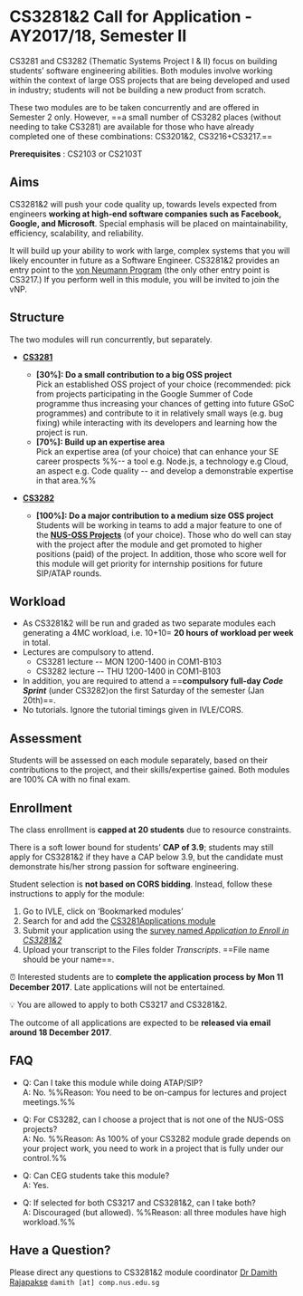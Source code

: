 <link rel="stylesheet" href="{{baseUrl}}/css/main.css">

<include src="../common/header.md" />

<div class="website-content">

# CS3281&2 Call for Application - AY2017/18, Semester II 
 
CS3281 and CS3282 (Thematic Systems Project I & II) focus on building students’ software engineering abilities. 
Both modules involve working within the context of large OSS projects that are being developed and used in industry; 
students will not be building a new product from scratch.

These two modules are to be taken concurrently and are offered in Semester 2 only. However, ==a small number of CS3282 places (without needing to take CS3281) are available for those who have already completed one of these combinations: CS3201&2, CS3216+CS3217.== 

**Prerequisites** : CS2103 or CS2103T

## Aims

CS3281&2 will push your code quality up, towards levels expected from engineers **working at high-end software companies such as Facebook, Google, and Microsoft**. Special emphasis will be placed on maintainability, efficiency, scalability, and reliability.

It will build up your ability to work with large, complex systems that you will likely encounter in 
future as a Software Engineer. CS3281&2 provides an entry point to the [von Neumann Program](https://www.comp.nus.edu.sg/undergraduates/cs_vpn_prospective.html) (the only other entry point is CS3217.) If you perform well in this module, you will be invited to join the vNP.


## Structure 

The two modules will run concurrently, but separately. 

* **[CS3281]({{baseUrl}}/admin/cs3281.html)** 
  * **[30%]: Do a small contribution to a big OSS project**<br>
    Pick an established OSS project of your choice (recommended: pick from projects participating in the Google Summer of Code programme thus increasing your chances of getting into future GSoC programmes) and contribute to it in relatively small ways (e.g. bug fixing) while interacting with its developers and learning how the project is run.
  * **[70%]: Build up an expertise area**<br>
    Pick an expertise area (of your choice) that can enhance your SE career prospects %%-- a tool e.g. Node.js, 
    a technology  e.g Cloud, an aspect e.g. Code quality -- and develop a demonstrable expertise in that area.%% 

* **[CS3282]({{baseUrl}}/admin/cs3282.html)**
  * **[100%]: Do a major contribution to a medium size OSS project** <br>
    Students will be working in teams to add a major feature to one of the **[NUS-OSS Projects](https://github.com/nus-oss/main)** (of your choice). Those who do well can stay with the project after the module and get promoted to higher positions (paid) of the project. In addition, those who score well for this module will get priority for internship positions for future SIP/ATAP rounds.

## Workload

* As CS3281&2 will be run and graded as two separate modules each generating a 4MC workload, i.e. 10+10= **20 hours of workload per week** in total. 
* Lectures are compulsory to attend.
  * CS3281 lecture -- MON 1200-1400 in COM1-B103
  * CS3282 lecture -- THU 1200-1400 in COM1-B103
* In addition, you are required to attend a ==**compulsory full-day _Code Sprint_** (under CS3282)on the first Saturday of the semester (Jan 20th)==.
* No tutorials. Ignore the tutorial timings given in IVLE/CORS.

## Assessment

Students will be assessed on each module separately, based on their contributions to the project, and their skills/expertise gained. Both modules are 100% CA with no final exam. 

## Enrollment

The class enrollment is **capped at 20 students** due to resource constraints. 

There is a soft lower bound for students’ **CAP of 3.9**; students may still apply for CS3281&2 if they have a CAP 
below 3.9, but the candidate must demonstrate his/her strong passion for software engineering.

Student selection is **not based on CORS bidding**. Instead, follow these instructions to apply for the module:

1. Go to IVLE, click on ‘Bookmarked modules’
2. Search for and add the [CS3281Applications module](https://ivle.nus.edu.sg/v1/Module/Student/default.aspx?CourseID=5b3555fe-e1bb-4584-ba63-510e74c6f70e)
3. Submit your application using the [survey named _Application to Enroll in CS3281&2_](https://ivle.nus.edu.sg/v1/survey/student/survey.aspx?surveyid=c268d088-157e-4f81-a2e8-1d032bd0d5bb)
4. Upload your transcript to the Files folder _Transcripts_. ==File name should be your name==.

:alarm_clock: Interested students are to **complete the application process by Mon 11 December 2017**. Late applications will not be entertained.

:bulb: You are allowed to apply to both CS3217 and CS3281&2. 

The outcome of all applications are expected to be **released via email around 18 December 2017**.

## FAQ

* Q: Can I take this module while doing ATAP/SIP?<br>
  A: No. %%Reason: You need to be on-campus for lectures and project meetings.%%

* Q: For CS3282, can I choose a project that is not one of the NUS-OSS projects?<br>
  A: No. %%Reason: As 100% of your CS3282 module grade depends on your project work, you need to work in a project that is fully under our control.%%

* Q: Can CEG students take this module?<br>
  A: Yes.
  
* Q: If selected for both CS3217 and CS3281&2, can I take both? <br>
  A: Discouraged (but allowed). %%Reason: all three modules have high workload.%%

## Have a Question?

Please direct any questions to CS3281&2 module coordinator [Dr Damith Rajapakse](http://www.comp.nus.edu.sg/~damithch) 
`damith [at] comp.nus.edu.sg`

</div>